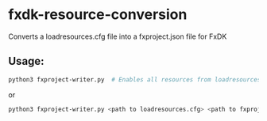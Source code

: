 # fxdk-resource-conversion
Converts a loadresources.cfg file into a fxproject.json file for FxDK

## Usage:

```bash
python3 fxproject-writer.py  # Enables all resources from loadresources.cfg in fxproject.json
```
or
```bash
python3 fxproject-writer.py <path to loadresources.cfg> <path to fxproject.json>
```
